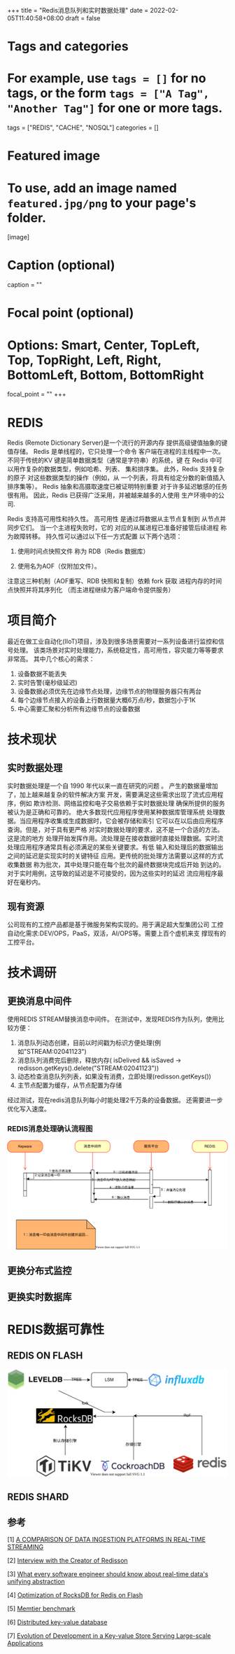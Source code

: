 +++
title = "Redis消息队列和实时数据处理"
date = 2022-02-05T11:40:58+08:00
draft = false

# Tags and categories
# For example, use `tags = []` for no tags, or the form `tags = ["A Tag", "Another Tag"]` for one or more tags.
tags = ["REDIS", "CACHE", "NOSQL"]
categories = []

# Featured image
# To use, add an image named `featured.jpg/png` to your page's folder. 
[image]
  # Caption (optional)
  caption = ""

  # Focal point (optional)
  # Options: Smart, Center, TopLeft, Top, TopRight, Left, Right, BottomLeft, Bottom, BottomRight
  focal_point = ""
+++

# REDIS

Redis (Remote Dictionary Server)是一个流行的开源内存
提供高级键值抽象的键值存储。
Redis 是单线程的，它只处理一个命令
客户端在进程的主线程中一次。 不同于传统的KV
键是简单数据类型（通常是字符串）的系统，键
在 Redis 中可以用作复杂的数据类型，例如哈希、列表、
集和排序集。 此外，Redis 支持复杂的原子
对这些数据类型的操作（例如，从
一个列表，将具有给定分数的新值插入排序集等）。
Redis 抽象和高摄取速度已被证明特别重要
对于许多延迟敏感的任务很有用。 因此，Redis
已获得广泛采用，并被越来越多的人使用
生产环境中的公司.

Redis 支持高可用性和持久性。 高可用性
是通过将数据从主节点复制到
从节点并同步它们。 当一个主进程失败时，它的
对应的从属进程已准备好接管后续进程
称为故障转移。 持久性可以通过以下任一方式配置
以下两个选项：

1. 使用时间点快照文件
称为 RDB（Redis 数据库）

2. 使用名为AOF（仅附加文件）。

注意这三种机制（AOF重写、RDB 快照和复制）依赖 fork 获取
进程内存的时间点快照并将其序列化
（而主进程继续为客户端命令提供服务）

# 项目简介

最近在做工业自动化(IIoT)项目，涉及到很多场景需要对一系列设备进行监控和信号处理。
该类场景对实时处理能力，系统稳定性，高可用性，容灾能力等等要求非常高。
其中几个核心的需求：

1. 设备数据不能丢失
2. 实时告警(毫秒级延迟)
3. 设备数据必须优先在边缘节点处理，边缘节点的物理服务器只有两台
4. 每个边缘节点接入的设备上行数据量大概6万点/秒，数据包小于1K
5. 中心需要汇聚和分析所有边缘节点的设备数据

# 技术现状

## 实时数据处理

实时数据处理是一个自 1990 年代以来一直在研究的问题 。
产生的数据量增加了，加上越来越复杂的软件解决方案
开发，需要满足这些需求出现了流式应用程序，例如
欺诈检测、网络监控和电子交易依赖于实时数据处理
确保所提供的服务被认为是正确和可靠的。
绝大多数现代应用程序使用某种数据库管理系统
处理数据。当应用程序收集或生成数据时，它会被存储和索引
它可以在以后由应用程序查询。但是，对于具有更严格
对实时数据处理的要求，这不是一个合适的方法。这是流的地方
处理开始发挥作用。流处理是在接收数据时直接处理数据。实时流
处理应用程序通常具有必须满足的某些关键要求。有低
输入和处理后的数据输出之间的延迟是实现实时的关键特征
应用。更传统的批处理方法需要以这样的方式收集数据
称为批次，其中处理只能在每个批次的最终数据块完成后开始
到达的。对于实时用例，这导致的延迟是不可接受的，因为这些实时的延迟
流应用程序最好在毫秒内。

## 现有资源

公司现有的工控产品都是基于微服务架构实现的。用于满足超大型集团公司
工控自动化需求:DEV/OPS，PaaS，双活，AI/OPS等。需要上百个虚机来支
撑现有的工控平台。

# 技术调研

## 更换消息中间件

使用REDIS STREAM替换消息中间件。
在测试中，发现REDIS作为队列，使用比较方便：

1. 消息队列动态创建，目前以时间戳为标识方便处理(例如"STREAM:02041123")
2. 消息队列消费完后删除，释放内存( isDelived && isSaved  -> redisson.getKeys().delete("STREAM:02041123"))
3. 动态检查消息队列列表，如果没有消费，立即处理(redisson.getKeys())
4. 主节点配置为缓存，从节点配置为存储

经过测试，现在redis消息队列每小时能处理2千万条的设备数据。
还需要进一步优化写入速度。

### REDIS消息处理确认流程图

![REDIS消息队列](/img/redis-stream.svg)

## 更换分布式监控
## 更换实时数据库


# REDIS数据可靠性

## REDIS ON FLASH

![REDIS ON FLASH](/img/redis-on-flash.svg)

## REDIS SHARD











## 参考

[1] [A COMPARISON OF DATA INGESTION PLATFORMS IN REAL-TIME STREAMING](https://www.doria.fi/bitstream/handle/10024/177865/tallberg_sebastian.pdf?sequence=2&isAllowed=y)

[2] [Interview with the Creator of Redisson](https://www.alibabacloud.com/blog/interview-with-the-creator-of-redisson-building-an-open-source-enterprise-redis-client_593854)

[3] [What every software engineer should know about real-time data's unifying abstraction](https://engineering.linkedin.com/distributed-systems/log-what-every-software-engineer-should-know-about-real-time-datas-unifying)

[4] [Optimization of RocksDB for Redis on Flash](http://www.kereno.com/rocksdb-rof.pdf)

[5] [Memtier benchmark](https://github.com/RedisLabs/memtier_benchmark)

[6] [Distributed key-value database](https://tikv.org/docs/5.1/reference/architecture/overview/)

[7] [Evolution of Development in a Key-value Store Serving Large-scale Applications](https://dl.acm.org/doi/fullHtml/10.1145/3483840)